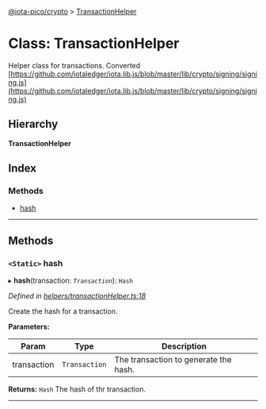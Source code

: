 [@iota-pico/crypto](../README.md) > [TransactionHelper](../classes/transactionhelper.md)

# Class: TransactionHelper

Helper class for transactions. Converted [https://github.com/iotaledger/iota.lib.js/blob/master/lib/crypto/signing/signing.js](https://github.com/iotaledger/iota.lib.js/blob/master/lib/crypto/signing/signing.js)

## Hierarchy

**TransactionHelper**

## Index

### Methods

* [hash](transactionhelper.md#hash)

---

## Methods

<a id="hash"></a>

### `<Static>` hash

▸ **hash**(transaction: *`Transaction`*): `Hash`

*Defined in [helpers/transactionHelper.ts:18](https://github.com/iota-pico/crypto/blob/a29d55a/src/helpers/transactionHelper.ts#L18)*

Create the hash for a transaction.

**Parameters:**

| Param | Type | Description |
| ------ | ------ | ------ |
| transaction | `Transaction`   |  The transaction to generate the hash. |

**Returns:** `Hash`
The hash of thr transaction.

___

